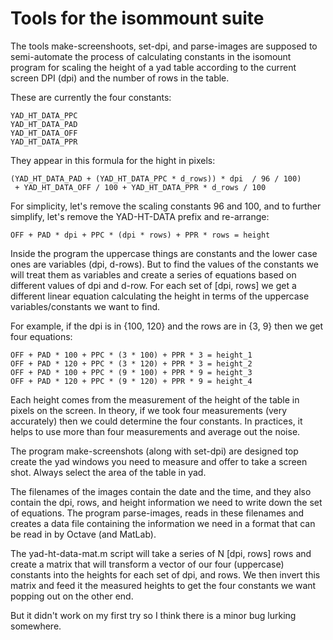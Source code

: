 Tools for the isommount suite
=============================


The tools make-screenshoots, set-dpi, and parse-images are supposed
to semi-automate the process of calculating constants in the isomount
program for scaling the height of a yad table according to the
current screen DPI (dpi) and the number of rows in the table.

These are currently the four constants:

    YAD_HT_DATA_PPC
    YAD_HT_DATA_PAD
    YAD_HT_DATA_OFF
    YAD_HT_DATA_PPR

They appear in this formula for the hight in pixels:

    (YAD_HT_DATA_PAD + (YAD_HT_DATA_PPC * d_rows)) * dpi  / 96 / 100)
     + YAD_HT_DATA_OFF / 100 + YAD_HT_DATA_PPR * d_rows / 100

For simplicity, let's remove the scaling constants 96 and 100, and
to further simplify, let's remove the YAD-HT-DATA prefix and re-arrange:

    OFF + PAD * dpi + PPC * (dpi * rows) + PPR * rows = height

Inside the program the uppercase things are constants and the
lower case ones are variables (dpi, d-rows).  But to find the
values of the constants we will treat them as variables and
create a series of equations based on different values of dpi
and d-row.  For each set of [dpi, rows] we get a different
linear equation calculating the height in terms of the uppercase
variables/constants we want to find.

For example, if the dpi is in {100, 120} and the rows are in {3, 9}
then we get four equations:

    OFF + PAD * 100 + PPC * (3 * 100) + PPR * 3 = height_1
    OFF + PAD * 120 + PPC * (3 * 120) + PPR * 3 = height_2
    OFF + PAD * 100 + PPC * (9 * 100) + PPR * 9 = height_3
    OFF + PAD * 120 + PPC * (9 * 120) + PPR * 9 = height_4

Each height comes from the measurement of the height of the
table in pixels on the screen.  In theory, if we took four
measurements (very accurately) then we could determine the four
constants.  In practices, it helps to use more than four
measurements and average out the noise.

The program make-screenshots (along with set-dpi) are designed
top create the yad windows you need to measure and offer to take
a screen shot.  Always select the area of the table in yad.

The filenames of the images contain the date and the time, and
they also contain the dpi, rows, and height information we need
to write down the set of equations.   The program parse-images,
reads in these filenames and creates a data file containing the
information we need in a format that can be read in by Octave
(and MatLab).  

The yad-ht-data-mat.m script will take a series of N [dpi, rows]
rows and create a matrix that will transform a vector of our
four (uppercase) constants into the heights for each set of dpi,
and rows.  We then invert this matrix and feed it the measured
heights to get the four constants we want popping out on the
other end.

But it didn't work on my first try so I think there is a minor
bug lurking somewhere.


